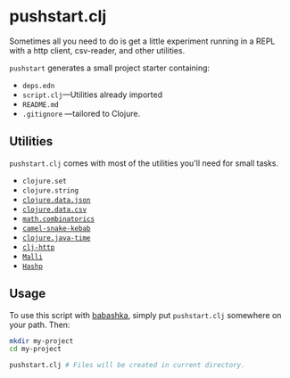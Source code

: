 # pushstart.clj

Sometimes all you need to do is get a little experiment running in a REPL with a http client, csv-reader, and other utilities.

`pushstart` generates a small project starter containing:

- `deps.edn`
- `script.clj`—Utilities already imported
- `README.md`
- `.gitignore` —tailored to Clojure.

## Utilities

`pushstart.clj` comes with most of the utilities you'll need for small tasks.

- `clojure.set`
- `clojure.string`
- [`clojure.data.json`](https://github.com/clojure/data.json)
- [`clojure.data.csv`](https://github.com/clojure/data.csv)
- [`math.combinatorics`](https://github.com/clojure/math.combinatorics)
- [`camel-snake-kebab`](https://github.com/clj-commons/camel-snake-kebab)
- [`clojure.java-time`](https://github.com/dm3/clojure.java-time)
- [`clj-http`](https://github.com/dakrone/clj-http)
- [`Malli`](https://github.com/metosin/malli)
- [`Hashp`](https://github.com/weavejester/hashp)

## Usage

To use this script with [babashka](https://github.com/babashka/babashka), simply put `pushstart.clj` somewhere on your path. Then:

```sh
mkdir my-project
cd my-project

pushstart.clj # Files will be created in current directory.
```
